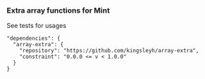 ### Extra array functions for Mint

See tests for usages

    "dependencies": {
      "array-extra": {
        "repository": "https://github.com/kingsleyh/array-extra",
        "constraint": "0.0.0 <= v < 1.0.0"
      }
    }

